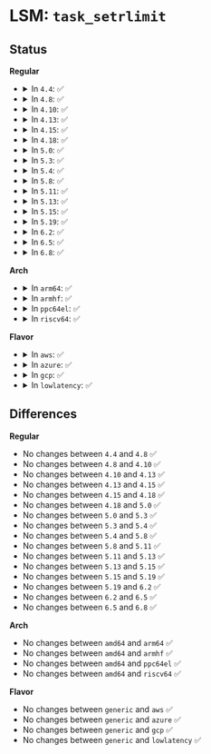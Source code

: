 # LSM: <code>task_setrlimit</code>

## Status
<b>Regular</b>
<ul>
<li>
<details>
<summary>In <code>4.4</code>: ✅</summary>

```c
int security_task_setrlimit(struct task_struct *p, unsigned int resource, struct rlimit *new_rlim);
```
</details>
</li>
<li>
<details>
<summary>In <code>4.8</code>: ✅</summary>

```c
int security_task_setrlimit(struct task_struct *p, unsigned int resource, struct rlimit *new_rlim);
```
</details>
</li>
<li>
<details>
<summary>In <code>4.10</code>: ✅</summary>

```c
int security_task_setrlimit(struct task_struct *p, unsigned int resource, struct rlimit *new_rlim);
```
</details>
</li>
<li>
<details>
<summary>In <code>4.13</code>: ✅</summary>

```c
int security_task_setrlimit(struct task_struct *p, unsigned int resource, struct rlimit *new_rlim);
```
</details>
</li>
<li>
<details>
<summary>In <code>4.15</code>: ✅</summary>

```c
int security_task_setrlimit(struct task_struct *p, unsigned int resource, struct rlimit *new_rlim);
```
</details>
</li>
<li>
<details>
<summary>In <code>4.18</code>: ✅</summary>

```c
int security_task_setrlimit(struct task_struct *p, unsigned int resource, struct rlimit *new_rlim);
```
</details>
</li>
<li>
<details>
<summary>In <code>5.0</code>: ✅</summary>

```c
int security_task_setrlimit(struct task_struct *p, unsigned int resource, struct rlimit *new_rlim);
```
</details>
</li>
<li>
<details>
<summary>In <code>5.3</code>: ✅</summary>

```c
int security_task_setrlimit(struct task_struct *p, unsigned int resource, struct rlimit *new_rlim);
```
</details>
</li>
<li>
<details>
<summary>In <code>5.4</code>: ✅</summary>

```c
int security_task_setrlimit(struct task_struct *p, unsigned int resource, struct rlimit *new_rlim);
```
</details>
</li>
<li>
<details>
<summary>In <code>5.8</code>: ✅</summary>

```c
int security_task_setrlimit(struct task_struct *p, unsigned int resource, struct rlimit *new_rlim);
```
</details>
</li>
<li>
<details>
<summary>In <code>5.11</code>: ✅</summary>

```c
int security_task_setrlimit(struct task_struct *p, unsigned int resource, struct rlimit *new_rlim);
```
</details>
</li>
<li>
<details>
<summary>In <code>5.13</code>: ✅</summary>

```c
int security_task_setrlimit(struct task_struct *p, unsigned int resource, struct rlimit *new_rlim);
```
</details>
</li>
<li>
<details>
<summary>In <code>5.15</code>: ✅</summary>

```c
int security_task_setrlimit(struct task_struct *p, unsigned int resource, struct rlimit *new_rlim);
```
</details>
</li>
<li>
<details>
<summary>In <code>5.19</code>: ✅</summary>

```c
int security_task_setrlimit(struct task_struct *p, unsigned int resource, struct rlimit *new_rlim);
```
</details>
</li>
<li>
<details>
<summary>In <code>6.2</code>: ✅</summary>

```c
int security_task_setrlimit(struct task_struct *p, unsigned int resource, struct rlimit *new_rlim);
```
</details>
</li>
<li>
<details>
<summary>In <code>6.5</code>: ✅</summary>

```c
int security_task_setrlimit(struct task_struct *p, unsigned int resource, struct rlimit *new_rlim);
```
</details>
</li>
<li>
<details>
<summary>In <code>6.8</code>: ✅</summary>

```c
int security_task_setrlimit(struct task_struct *p, unsigned int resource, struct rlimit *new_rlim);
```
</details>
</li>
</ul>
<b>Arch</b>
<ul>
<li>
<details>
<summary>In <code>arm64</code>: ✅</summary>

```c
int security_task_setrlimit(struct task_struct *p, unsigned int resource, struct rlimit *new_rlim);
```
</details>
</li>
<li>
<details>
<summary>In <code>armhf</code>: ✅</summary>

```c
int security_task_setrlimit(struct task_struct *p, unsigned int resource, struct rlimit *new_rlim);
```
</details>
</li>
<li>
<details>
<summary>In <code>ppc64el</code>: ✅</summary>

```c
int security_task_setrlimit(struct task_struct *p, unsigned int resource, struct rlimit *new_rlim);
```
</details>
</li>
<li>
<details>
<summary>In <code>riscv64</code>: ✅</summary>

```c
int security_task_setrlimit(struct task_struct *p, unsigned int resource, struct rlimit *new_rlim);
```
</details>
</li>
</ul>
<b>Flavor</b>
<ul>
<li>
<details>
<summary>In <code>aws</code>: ✅</summary>

```c
int security_task_setrlimit(struct task_struct *p, unsigned int resource, struct rlimit *new_rlim);
```
</details>
</li>
<li>
<details>
<summary>In <code>azure</code>: ✅</summary>

```c
int security_task_setrlimit(struct task_struct *p, unsigned int resource, struct rlimit *new_rlim);
```
</details>
</li>
<li>
<details>
<summary>In <code>gcp</code>: ✅</summary>

```c
int security_task_setrlimit(struct task_struct *p, unsigned int resource, struct rlimit *new_rlim);
```
</details>
</li>
<li>
<details>
<summary>In <code>lowlatency</code>: ✅</summary>

```c
int security_task_setrlimit(struct task_struct *p, unsigned int resource, struct rlimit *new_rlim);
```
</details>
</li>
</ul>

## Differences
<b>Regular</b>
<ul>
<li>
No changes between <code>4.4</code> and <code>4.8</code> ✅
</li>
<li>
No changes between <code>4.8</code> and <code>4.10</code> ✅
</li>
<li>
No changes between <code>4.10</code> and <code>4.13</code> ✅
</li>
<li>
No changes between <code>4.13</code> and <code>4.15</code> ✅
</li>
<li>
No changes between <code>4.15</code> and <code>4.18</code> ✅
</li>
<li>
No changes between <code>4.18</code> and <code>5.0</code> ✅
</li>
<li>
No changes between <code>5.0</code> and <code>5.3</code> ✅
</li>
<li>
No changes between <code>5.3</code> and <code>5.4</code> ✅
</li>
<li>
No changes between <code>5.4</code> and <code>5.8</code> ✅
</li>
<li>
No changes between <code>5.8</code> and <code>5.11</code> ✅
</li>
<li>
No changes between <code>5.11</code> and <code>5.13</code> ✅
</li>
<li>
No changes between <code>5.13</code> and <code>5.15</code> ✅
</li>
<li>
No changes between <code>5.15</code> and <code>5.19</code> ✅
</li>
<li>
No changes between <code>5.19</code> and <code>6.2</code> ✅
</li>
<li>
No changes between <code>6.2</code> and <code>6.5</code> ✅
</li>
<li>
No changes between <code>6.5</code> and <code>6.8</code> ✅
</li>
</ul>
<b>Arch</b>
<ul>
<li>
No changes between <code>amd64</code> and <code>arm64</code> ✅
</li>
<li>
No changes between <code>amd64</code> and <code>armhf</code> ✅
</li>
<li>
No changes between <code>amd64</code> and <code>ppc64el</code> ✅
</li>
<li>
No changes between <code>amd64</code> and <code>riscv64</code> ✅
</li>
</ul>
<b>Flavor</b>
<ul>
<li>
No changes between <code>generic</code> and <code>aws</code> ✅
</li>
<li>
No changes between <code>generic</code> and <code>azure</code> ✅
</li>
<li>
No changes between <code>generic</code> and <code>gcp</code> ✅
</li>
<li>
No changes between <code>generic</code> and <code>lowlatency</code> ✅
</li>
</ul>
